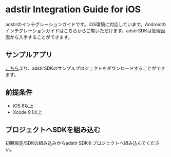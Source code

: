 # adstir Integration Guide for iOS

adstirのインテグレーションガイドです。iOS環境に対応しています。Androidのインテグレーションガイドはこちらからご覧いただけます。adstirSDKは管理画面から入手することができます。

## サンプルアプリ

[こちら](https://dl.ad-stir.com/sample/AdstirAdsSdkiOS-2.14.2-SampleApp.zip)より、adstirSDKのサンプルプロジェクトをダウンロードすることができます。

## 前提条件

* iOS 8以上
* Xcode 9.1以上

## プロジェクトへSDKを組み込む

初期設定/SDKの組み込みからadstir SDKをプロジェクトへ組み込んでください。
